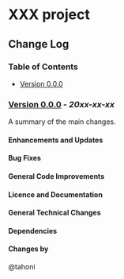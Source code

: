 # XXX project
## Change Log

### Table of Contents
- [Version 0.0.0](#version-000---_20xx-xx-xx_)


### [Version 0.0.0](https://github.com/tahoni/template-react/releases/tag/version-0.0.0) - _20xx-xx-xx_
A summary of the main changes.<br/>

#### Enhancements and Updates

#### Bug Fixes

#### General Code Improvements

#### Licence and Documentation

#### General Technical Changes

#### Dependencies

#### Changes by
@tahoni
